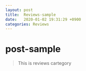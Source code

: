 ```yaml
---
layout: post
title:  Reviews-sample
date:   2020-01-02 19:31:29 +0900
categories: Reviews
---
```

# post-sample
> This is reviews cartegory
